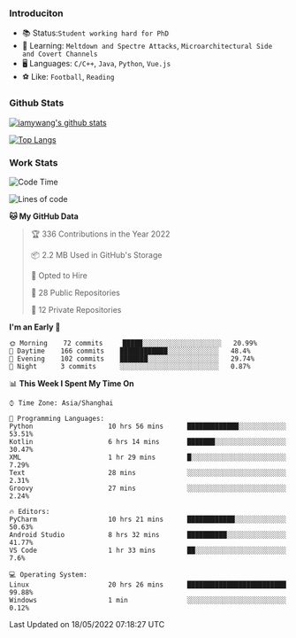 ### Introduciton

- 📚 Status:`Student working hard for PhD`
- 🔎 Learning: `Meltdown and Spectre Attacks`, `Microarchitectural Side and Covert Channels`
- 🖥️ Languages: `C/C++`, `Java`, `Python`, `Vue.js`
- ⚽ Like: `Football`, `Reading`

### Github Stats

[![iamywang's github stats](https://github-readme-stats.vercel.app/api?username=iamywang&count_private=true&show_icons=true)]()

[![Top Langs](https://github-readme-stats.vercel.app/api/top-langs/?username=iamywang&layout=compact)]()

### Work Stats

<!--START_SECTION:waka-->
![Code Time](http://img.shields.io/badge/Code%20Time-325%20hrs%2029%20mins-blue)

![Lines of code](https://img.shields.io/badge/From%20Hello%20World%20I%27ve%20Written--40%20Thousand%20lines%20of%20code-blue)

**🐱 My GitHub Data** 

> 🏆 336 Contributions in the Year 2022
 > 
> 📦 2.2 MB Used in GitHub's Storage 
 > 
> 💼 Opted to Hire
 > 
> 📜 28 Public Repositories 
 > 
> 🔑 12 Private Repositories  
 > 
**I'm an Early 🐤** 

```text
🌞 Morning    72 commits     █████░░░░░░░░░░░░░░░░░░░░   20.99% 
🌆 Daytime    166 commits    ████████████░░░░░░░░░░░░░   48.4% 
🌃 Evening    102 commits    ███████░░░░░░░░░░░░░░░░░░   29.74% 
🌙 Night      3 commits      ░░░░░░░░░░░░░░░░░░░░░░░░░   0.87%

```


📊 **This Week I Spent My Time On** 

```text
⌚︎ Time Zone: Asia/Shanghai

💬 Programming Languages: 
Python                   10 hrs 56 mins      █████████████░░░░░░░░░░░░   53.51% 
Kotlin                   6 hrs 14 mins       ███████░░░░░░░░░░░░░░░░░░   30.47% 
XML                      1 hr 29 mins        █░░░░░░░░░░░░░░░░░░░░░░░░   7.29% 
Text                     28 mins             ░░░░░░░░░░░░░░░░░░░░░░░░░   2.31% 
Groovy                   27 mins             ░░░░░░░░░░░░░░░░░░░░░░░░░   2.24%

🔥 Editors: 
PyCharm                  10 hrs 21 mins      ████████████░░░░░░░░░░░░░   50.63% 
Android Studio           8 hrs 32 mins       ██████████░░░░░░░░░░░░░░░   41.77% 
VS Code                  1 hr 33 mins        ██░░░░░░░░░░░░░░░░░░░░░░░   7.6%

💻 Operating System: 
Linux                    20 hrs 26 mins      █████████████████████████   99.88% 
Windows                  1 min               ░░░░░░░░░░░░░░░░░░░░░░░░░   0.12%

```


 Last Updated on 18/05/2022 07:18:27 UTC
<!--END_SECTION:waka-->
